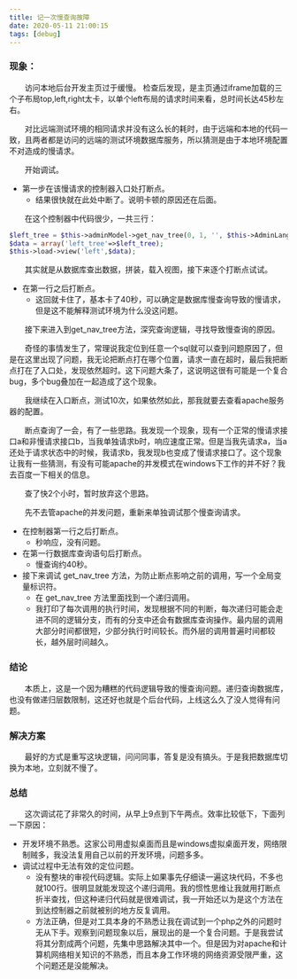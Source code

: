 ```yaml
---
title: 记一次慢查询故障
date: 2020-05-11 21:00:15
tags: [debug]
---
```

### 现象：
&emsp;&emsp;访问本地后台开发主页过于缓慢。
检查后发现，是主页通过iframe加载的三个子布局top,left,right太卡，以单个left布局的请求时间来看，总时间长达45秒左右。
<!--more-->
&emsp;&emsp;对比远端测试环境的相同请求并没有这么长的耗时，由于远端和本地的代码一致，且两者都是访问的远端的测试环境数据库服务，所以猜测是由于本地环境配置不对造成的慢请求。

&emsp;&emsp;开始调试。

- 第一步在该慢请求的控制器入口处打断点。
  + 结果很快就在此处中断了。说明卡顿的原因还在后面。
 
&emsp;&emsp;在这个控制器中代码很少，一共三行：
```php
$left_tree = $this->adminModel->get_nav_tree(0, 1, '', $this->AdminLanguageId);
$data = array('left_tree'=>$left_tree);
$this->load->view('left',$data);
```
&emsp;&emsp;其实就是从数据库查出数据，拼装，载入视图，接下来逐个打断点试试。

- 在第一行之后打断点。
  + 这回就卡住了，基本卡了40秒，可以确定是数据库慢查询导致的慢请求，但是这不能解释测试环境为什么没这问题。
 
 &emsp;&emsp;接下来进入到get_nav_tree方法，深究查询逻辑，寻找导致慢查询的原因。
 
 &emsp;&emsp;奇怪的事情发生了，常理说我定位到任意一个sql就可以查到问题原因了，但是在这里出现了问题，我无论把断点打在哪个位置，请求一直在超时，最后我把断点打在了入口处，发现依然超时。这下问题大条了，这说明这很有可能是一个复合bug，多个bug叠加在一起造成了这个现象。
 
 &emsp;&emsp;我继续在入口断点，测试10次，如果依然如此，那我就要去查看apache服务器的配置。
 
 &emsp;&emsp;断点查询了一会，有了一些思路。我发现一个现象，现有一个正常的慢请求接口a和非慢请求接口b，当我单独请求b时，响应速度正常。但是当我先请求a，当a还处于请求状态中的时候，我请求b，我发现b也变成了慢请求接口了。这个现象让我有一些猜测，有没有可能apache的并发模式在windows下工作的并不好？我去百度一下相关的信息。
 
 &emsp;&emsp;查了快2个小时，暂时放弃这个思路。
 
 &emsp;&emsp;先不去管apache的并发问题，重新来单独调试那个慢查询请求。
 
 - 在控制器第一行之后打断点。
   + 秒响应，没有问题。
 - 在第一行数据库查询语句后打断点。
   + 慢查询约40秒。
 - 接下来调试 get_nav_tree 方法，为防止断点影响之前的调用，写一个全局变量标识符。
   + 在 get_nav_tree 方法里面找到一个递归调用。
   + 我打印了每次调用的执行时间，发现根据不同的判断，每次递归可能会走进不同的逻辑分支，而有的分支中还会有数据库查询操作。最内层的调用大部分时间都很短，少部分执行时间较长。而外层的调用普遍时间都较长，越外层时间越久。

 ### 结论
 &emsp;&emsp;本质上，这是一个因为糟糕的代码逻辑导致的慢查询问题。递归查询数据库，也没有做递归层数限制，这还好也就是个后台代码，上线这么久了没人觉得有问题。
 
 ### 解决方案
&emsp;&emsp;最好的方式是重写这块逻辑，问问同事，答复是没有搞头。于是我把数据库切换为本地，立刻就不慢了。

 ### 总结
 
 &emsp;&emsp;这次调试花了非常久的时间，从早上9点到下午两点。效率比较低下，下面列一下原因：
 
 - 开发环境不熟悉。这家公司用虚拟桌面而且是windows虚拟桌面开发，网络限制贼多，我没法复用自己以前的开发环境，问题多多。
 - 调试过程中无法有效的定位问题。
   + 没有整块的审视代码逻辑。实际上如果事先仔细读一遍这块代码，不多也就100行。很明显就能发现这个递归调用。我的惯性思维让我就用打断点折半查找，但这种递归代码就是很难调试，我一开始还以为是这个方法在到达控制器之前就被别的地方反复调用。
   + 方法正确，但是对工具本身的不熟悉让我在调试到一个php之外的问题时无从下手。观察到问题现象以后，展现出的是一个复合问题。于是我尝试将其分割成两个问题，先集中思路解决其中一个。但是因为对apache和计算机网络相关知识的不熟悉，而且本身工作环境的网络资源受限严重，这个问题还是没能解决。 